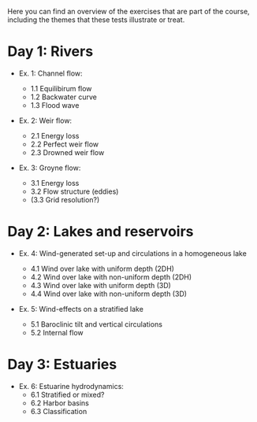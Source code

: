 Here you can find an overview of the exercises that are part of the course, including the themes that these tests illustrate or treat.

# Day 1: Rivers

  - Ex. 1: Channel flow:
    - 1.1 Equilibirum flow
    - 1.2 Backwater curve
    - 1.3 Flood wave
  
  - Ex. 2: Weir flow:
    - 2.1 Energy loss
    - 2.2 Perfect weir flow
    - 2.3 Drowned weir flow
    
  - Ex. 3: Groyne flow:
    - 3.1 Energy loss
    - 3.2 Flow structure (eddies)
    - (3.3 Grid resolution?)

# Day 2: Lakes and reservoirs

  - Ex. 4: Wind-generated set-up and circulations in a homogeneous lake
    - 4.1 Wind over lake with uniform depth (2DH) 
    - 4.2 Wind over lake with non-uniform depth (2DH)
    - 4.3 Wind over lake with uniform depth (3D)
    - 4.4 Wind over lake with non-uniform depth (3D)
  
  - Ex. 5: Wind-effects on a stratified lake
    - 5.1 Baroclinic tilt and vertical  circulations
    - 5.2 Internal flow

# Day 3: Estuaries 
  - Ex. 6: Estuarine hydrodynamics:
    - 6.1 Stratified or mixed?
    - 6.2 Harbor basins
    - 6.3 Classification
  

